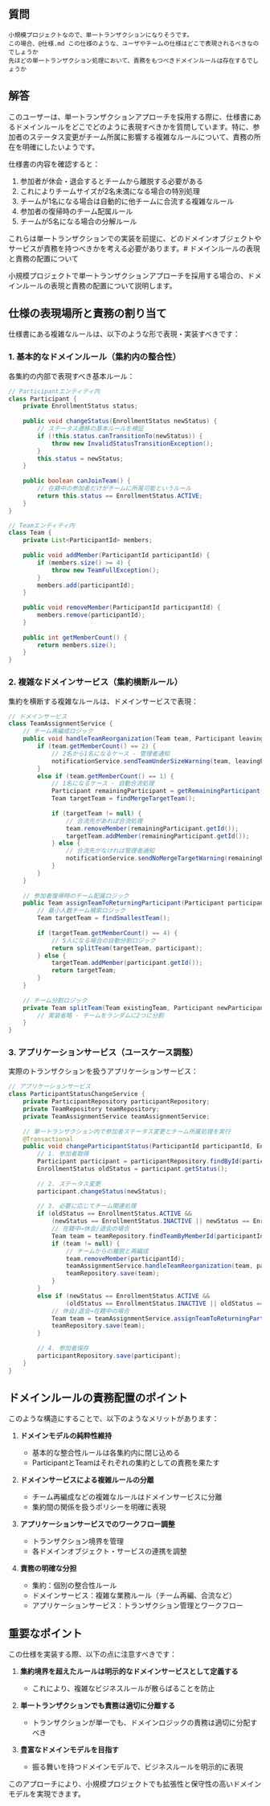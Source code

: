 ## 質問

```
小規模プロジェクトなので、単一トランザクションになりそうです。
この場合、@仕様.md この仕様のような、ユーザやチームの仕様はどこで表現されるべきなのでしょうか
先ほどの単一トランザクション処理において、責務をもつべきドメインルールは存在するでしょうか
```

## 解答

<think>このユーザーは、単一トランザクションアプローチを採用する際に、仕様書にあるドメインルールをどこでどのように表現すべきかを質問しています。特に、参加者のステータス変更がチーム所属に影響する複雑なルールについて、責務の所在を明確にしたいようです。

仕様書の内容を確認すると：

1. 参加者が休会・退会するとチームから離脱する必要がある
2. これによりチームサイズが2名未満になる場合の特別処理
3. チームが1名になる場合は自動的に他チームに合流する複雑なルール
4. 参加者の復帰時のチーム配属ルール
5. チームが5名になる場合の分解ルール

これらは単一トランザクションでの実装を前提に、どのドメインオブジェクトやサービスが責務を持つべきかを考える必要があります。</think># ドメインルールの表現と責務の配置について

小規模プロジェクトで単一トランザクションアプローチを採用する場合の、ドメインルールの表現と責務の配置について説明します。

## 仕様の表現場所と責務の割り当て

仕様書にある複雑なルールは、以下のような形で表現・実装すべきです：

### 1. 基本的なドメインルール（集約内の整合性）

各集約の内部で表現すべき基本ルール：

```java
// Participantエンティティ内
class Participant {
    private EnrollmentStatus status;
    
    public void changeStatus(EnrollmentStatus newStatus) {
        // ステータス遷移の基本ルールを検証
        if (!this.status.canTransitionTo(newStatus)) {
            throw new InvalidStatusTransitionException();
        }
        this.status = newStatus;
    }
    
    public boolean canJoinTeam() {
        // 在籍中の参加者だけがチームに所属可能というルール
        return this.status == EnrollmentStatus.ACTIVE;
    }
}

// Teamエンティティ内
class Team {
    private List<ParticipantId> members;
    
    public void addMember(ParticipantId participantId) {
        if (members.size() >= 4) {
            throw new TeamFullException();
        }
        members.add(participantId);
    }
    
    public void removeMember(ParticipantId participantId) {
        members.remove(participantId);
    }
    
    public int getMemberCount() {
        return members.size();
    }
}
```

### 2. 複雑なドメインサービス（集約横断ルール）

集約を横断する複雑なルールは、ドメインサービスで表現：

```java
// ドメインサービス
class TeamAssignmentService {
    // チーム再編成ロジック
    public void handleTeamReorganization(Team team, Participant leavingParticipant) {
        if (team.getMemberCount() == 2) {
            // 2名から1名になるケース - 管理者通知
            notificationService.sendTeamUnderSizeWarning(team, leavingParticipant);
        }
        else if (team.getMemberCount() == 1) {
            // 1名になるケース - 自動合流処理
            Participant remainingParticipant = getRemainingParticipant(team);
            Team targetTeam = findMergeTargetTeam();
            
            if (targetTeam != null) {
                // 合流先があれば合流処理
                team.removeMember(remainingParticipant.getId());
                targetTeam.addMember(remainingParticipant.getId());
            } else {
                // 合流先がなければ管理者通知
                notificationService.sendNoMergeTargetWarning(remainingParticipant, leavingParticipant);
            }
        }
    }
    
    // 参加者復帰時のチーム配属ロジック
    public Team assignTeamToReturningParticipant(Participant participant) {
        // 最小人数チーム検索ロジック
        Team targetTeam = findSmallestTeam();
        
        if (targetTeam.getMemberCount() == 4) {
            // 5人になる場合の自動分割ロジック
            return splitTeam(targetTeam, participant);
        } else {
            targetTeam.addMember(participant.getId());
            return targetTeam;
        }
    }
    
    // チーム分割ロジック
    private Team splitTeam(Team existingTeam, Participant newParticipant) {
        // 実装省略 - チームをランダムに2つに分割
    }
}
```

### 3. アプリケーションサービス（ユースケース調整）

実際のトランザクションを扱うアプリケーションサービス：

```java
// アプリケーションサービス
class ParticipantStatusChangeService {
    private ParticipantRepository participantRepository;
    private TeamRepository teamRepository;
    private TeamAssignmentService teamAssignmentService;
    
    // 単一トランザクション内で参加者ステータス変更とチーム所属処理を実行
    @Transactional
    public void changeParticipantStatus(ParticipantId participantId, EnrollmentStatus newStatus) {
        // 1. 参加者取得
        Participant participant = participantRepository.findById(participantId);
        EnrollmentStatus oldStatus = participant.getStatus();
        
        // 2. ステータス変更
        participant.changeStatus(newStatus);
        
        // 3. 必要に応じてチーム関連処理
        if (oldStatus == EnrollmentStatus.ACTIVE && 
            (newStatus == EnrollmentStatus.INACTIVE || newStatus == EnrollmentStatus.WITHDRAWN)) {
            // 在籍中→休会/退会の場合
            Team team = teamRepository.findTeamByMemberId(participantId);
            if (team != null) {
                // チームからの離脱と再編成
                team.removeMember(participantId);
                teamAssignmentService.handleTeamReorganization(team, participant);
                teamRepository.save(team);
            }
        } 
        else if (newStatus == EnrollmentStatus.ACTIVE && 
                (oldStatus == EnrollmentStatus.INACTIVE || oldStatus == EnrollmentStatus.WITHDRAWN)) {
            // 休会/退会→在籍中の場合
            Team team = teamAssignmentService.assignTeamToReturningParticipant(participant);
            teamRepository.save(team);
        }
        
        // 4. 参加者保存
        participantRepository.save(participant);
    }
}
```

## ドメインルールの責務配置のポイント

このような構造にすることで、以下のようなメリットがあります：

1. **ドメインモデルの純粋性維持**
   - 基本的な整合性ルールは各集約内に閉じ込める
   - ParticipantとTeamはそれぞれの集約としての責務を果たす

2. **ドメインサービスによる複雑ルールの分離**
   - チーム再編成などの複雑なルールはドメインサービスに分離
   - 集約間の関係を扱うポリシーを明確に表現

3. **アプリケーションサービスでのワークフロー調整**
   - トランザクション境界を管理
   - 各ドメインオブジェクト・サービスの連携を調整

4. **責務の明確な分担**
   - 集約：個別の整合性ルール
   - ドメインサービス：複雑な業務ルール（チーム再編、合流など）
   - アプリケーションサービス：トランザクション管理とワークフロー

## 重要なポイント

この仕様を実装する際、以下の点に注意すべきです：

1. **集約境界を超えたルールは明示的なドメインサービスとして定義する**
   - これにより、複雑なビジネスルールが散らばることを防止

2. **単一トランザクションでも責務は適切に分離する**
   - トランザクションが単一でも、ドメインロジックの責務は適切に分配すべき

3. **豊富なドメインモデルを目指す**
   - 振る舞いを持つドメインモデルで、ビジネスルールを明示的に表現

このアプローチにより、小規模プロジェクトでも拡張性と保守性の高いドメインモデルを実現できます。
